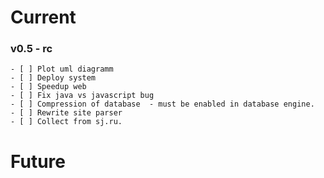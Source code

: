 Current
==========

### v0.5 - rc
    - [ ] Plot uml diagramm
    - [ ] Deploy system
    - [ ] Speedup web
    - [ ] Fix java vs javascript bug
    - [ ] Compression of database  - must be enabled in database engine.
    - [ ] Rewrite site parser
    - [ ] Collect from sj.ru.

Future
===========
